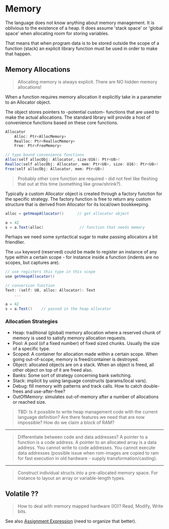 # Memory

The language does not know anything about memory management. It is oblivious to the existence of a heap. It does assume 'stack space' or 'global space' when allocating room for storing variables.

That means that when program data is to be stored outside the scope of a function (stack) an explicit library function must be used in order to make that happen.

## Memory Allocations

> Allocating memory is always explicit. There are NO hidden memory allocations!

When a function requires memory allocation it explicitly take in a parameter to an Allocator object.

The object stores pointers to -potential custom- functions that are used to make the actual allocations. The standard library will provide a host of convenience functions based on these core functions.

```C#
Allocator
    Alloc: Ptr<AllocMemory>
    Realloc: Ptr<ReallocMemory>
    Free: Ptr<FreeMemory>

// type bound convenience functions
Alloc(self allocObj: Allocator, size:U16): Ptr<U8>!
Realloc(self allocObj: Allocator, mem: Ptr<U8>, size: U16): Ptr<U8>!
Free(self allocObj: Allocator, mem: Ptr<U8>)
```

> Probably other core function are required - did not feel like fleshing that out at this time (something like grow/shrink?).

Typically a custom Allocator object is created through a factory function for the specific strategy. The factory function is free to return any custom structure that is derived from Allocator for its local/own bookkeeping.

```C#
alloc = getHeapAllocator()      // get allocator object

a = 42
s = a.Text(alloc)                // function that needs memory
```

Perhaps we need some syntactical sugar to make passing allocators a bit friendlier.

The `use` keyword (reserved) could be made to register an instance of any type within a certain scope - for instance inside a function (indents are no scopes, but captures are).

```csharp
// use registers this type in this scope
use getHeapAllocator()

// conversion function
Text: (self: U8, alloc: Allocator): Text
    ...

a = 42
s = a.Text()    // passed in the heap allocator

```

### Allocation Strategies

- Heap: traditional (global) memory allocation where a reserved chunk of memory is used to satisfy memory allocation requests.
- Pool: A pool (of a fixed number) of fixed sized chunks. Usually the size of a specific type.
- Scoped: A container for allocation made within a certain scope. When going out-of-scope, memory is freed/container is destroyed.
- Object: allocated objects are on a stack. When an object is freed, all other object on top of it are freed also.
- Banks: Some sort of strategy concerning bank switching.
- Stack: implicit by using language constructs (params/local vars).
- Debug: fill memory with patterns and track calls. How to catch double-frees and use-after-free?
- OutOfMemory: simulates out-of-memory after a number of allocations or reached size.

> TBD: Is it possible to write heap management code with the current language definition? Are there features we need that are now impossible? How do we claim a block of RAM?

---

> Differentiate between code and data addresses? A pointer to a function is a code address. A pointer to an allocated array is a data address. You cannot write to code addresses. You cannot execute data addresses (possible issue when rom-images are copied to ram for fast execution in old hardware - supply transformation/casting).

---

> Construct individual structs into a pre-allocated memory space. For instance to layout an array or variable-length types.

## Volatile ??

> How to deal with memory mapped hardware (IO)? Read, Modify, Write bits.

See also [Assignment Expression](../expressions/assignment.md) (need to organize that better).
